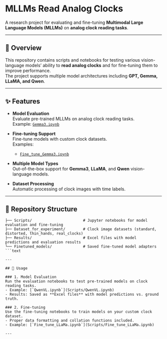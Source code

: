 # MLLMs Read Analog Clocks

A research project for evaluating and fine-tuning **Multimodal Large Language Models (MLLMs)** on **analog clock reading tasks**.

---

## 📖 Overview
This repository contains scripts and notebooks for testing various vision-language models’ ability to **read analog clocks** and for fine-tuning them to improve performance.  
The project supports multiple model architectures including **GPT, Gemma, LLaMA, and Qwen**.

---

## ✨ Features
- **Model Evaluation**  
  Evaluate pre-trained MLLMs on analog clock reading tasks.  
  Example: [`Gemma3.ipynb`](Scripts/Gemma3.ipynb)

- **Fine-tuning Support**  
  Fine-tune models with custom clock datasets.  
  Examples:  
  - [`Fine_tune_Gemma3.ipynb`](Scripts/Fine_tune_Gemma3.ipynb)  

- **Multiple Model Types**  
  Out-of-the-box support for **Gemma3**, **LLaMA**, and **Qwen** vision-language models.

- **Dataset Processing**  
  Automatic processing of clock images with time labels.

---

## 📂 Repository Structure
```text
├── Scripts/                       # Jupyter notebooks for model evaluation and fine-tuning  
├── Dataset_for_experiment/        # Clock image datasets (standard, distorted, thin_hands, real_clocks)  
├── Results/                       # Excel files with model predictions and evaluation results  
└── Finetuned_models/              # Saved fine-tuned model adapters    
```text

---

## 🚀 Usage

### 1. Model Evaluation
Run the evaluation notebooks to test pre-trained models on clock reading tasks.  
- Example: [`QwenVL.ipynb`](Scripts/QwenVL.ipynb)  
- Results: Saved as **Excel files** with model predictions vs. ground truth.  

### 2. Fine-tuning
Use the fine-tuning notebooks to train models on your custom clock dataset.  
- Proper data formatting and collation functions included.  
- Example: [`Fine_tune_LLaMa.ipynb`](Scripts/Fine_tune_LLaMa.ipynb)

---
